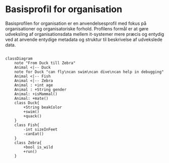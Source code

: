 # Basisprofil for organisation
Basisprofilen for organisation er en anvendelsesprofil med fokus på organisationer og organisatoriske forhold. Profilens formål er at gøre udveksling af organisationsdata mellem it-systemer mere præcis og entydig ved at anvende entydige metadata og struktur til beskrivelse af udvekslede data. 
```mermaid

classDiagram
    note "From Duck till Zebra"
    Animal <|-- Duck
    note for Duck "can fly\ncan swim\ncan dive\ncan help in debugging"
    Animal <|-- Fish
    Animal <|-- Zebra
    Animal : +int age
    Animal : +String gender
    Animal: +isMammal()
    Animal: +mate()
    class Duck{
        +String beakColor
        +swim()
        +quack()
    }
    class Fish{
        -int sizeInFeet
        -canEat()
    }
    class Zebra{
        +bool is_wild
        +run()
    }
```
